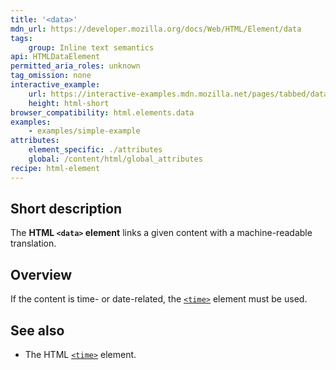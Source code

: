 ```yaml
---
title: '<data>'
mdn_url: https://developer.mozilla.org/docs/Web/HTML/Element/data
tags:
    group: Inline text semantics
api: HTMLDataElement
permitted_aria_roles: unknown
tag_omission: none
interactive_example:
    url: https://interactive-examples.mdn.mozilla.net/pages/tabbed/data.html
    height: html-short
browser_compatibility: html.elements.data
examples:
    - examples/simple-example
attributes:
    element_specific: ./attributes
    global: /content/html/global_attributes
recipe: html-element
---
```


## Short description

The **HTML `<data>` element** links a given content with a
machine-readable translation.

## Overview

If the content is time- or date-related, the
[`<time>`](/en-US/docs/Web/HTML/Element/time) element must be used.

## See also

- The HTML [`<time>`](/en-US/docs/Web/HTML/Element/time) element.
